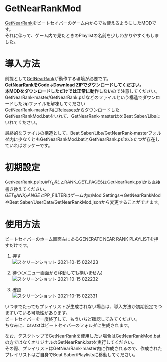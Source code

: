 # GetNearRankMod

[GetNearRank](https://github.com/culage/GetNearRank)をビートセイバーのゲーム内からでも使えるようにしたMODです。<br>
それに伴って、ゲーム内で見たときのPlaylistの名前を少しわかりやすくもしました。

# 導入方法
前提として[GetNearRank](https://github.com/culage/GetNearRank)が動作する環境が必要です。<br>
**[GetNearRank](https://github.com/culage/GetNearRank)をCode->Download ZIPでダウンロードしてください。**<br>
**本MODをダウンロードしただけでは正常に動作しない**ので注意してください。<br>
GetNearRank-master/GetNearRank.ps1などのファイルという構造でダウンロードしたzipファイルを解凍してください<br>
GetNearRank-master内に[Releases](https://github.com/rakkyo150/GetNearRankMod/releases)からダウンロードしたGetNearRankMod.batをいれて、GetNearRank-masterはをBeat Saber/Libsにいれてください。<br>

最終的なファイルの構造として、Beat Saber/Libs/GetNearRank-masterフォルダ内に少なくともGetNearRankMod.batとGetNearRank.ps1のふたつが存在していればオッケーです。

# 初期設定
GetNearRank.ps1の$MY_URLと$RANK_GET_PAGESはGetNearRank.ps1から直接書き換えてください。<br>
$GET_RANK_RANGEと$PP_FILTERはゲーム内のMod Settings->GetNearRankModやBeat Saber/UserData/GetNearRankMod.jsonから変更することができます。<br>

# 使用方法
ビートセイバーのホーム画面左にあるGENERATE NEAR RANK PLAYLISTを押すだけです。<br>

1. 押す<br>
![スクリーンショット 2021-10-15 022423](https://user-images.githubusercontent.com/86054813/137366553-a565529a-0d47-4335-a632-029e226efcd6.png)

2. 待つ(メニュー画面から移動しても構いません)<br>
![スクリーンショット 2021-10-15 022232](https://user-images.githubusercontent.com/86054813/137366693-0ab5dbcf-9149-4274-a504-505fa87d4c66.png)

3. 確認<br>
![スクリーンショット 2021-10-15 022331](https://user-images.githubusercontent.com/86054813/137366817-af0bdbbf-99ed-493d-a31a-3acbdb529f75.png)

いつまでたってもプレイリストが生成されない場合は、導入方法か初期設定でつまずいている可能性があります。<br>
ビートセイバーを一度終了して、もういちど確認してみてください。<br>
ちなみに、csv.txtはビートセイバーのフォルダに生成されます。<br>

なお、デスクトップでGetNearRankを使用したい場合はGetNearRankMod.batの方ではなくオリジナルのGetNearRank.batを実行してください。<br>
その際、プレイリストはGetNearRank-master内に作成されるので、作成されたプレイリストはご自身でBeat Saber/Playlistsに移動してください。
